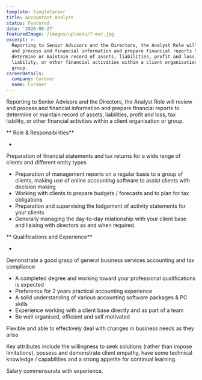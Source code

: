 ```yaml
---
template: SingleCareer
title: Accountant Analyst
status: Featured
date: '2020-08-27'
featuredImage: /images/uploads/7-mar.jpg
excerpt: >-
  Reporting to Senior Advisors and the Directors, the Analyst Role will review
  and process and financial information and prepare financial reports to
  determine or maintain record of assets, liabilities, profit and loss, tax
  liability, or other financial activities within a client organisation or
  group.
careerDetails:
  company: Cordner
  name: Cordner
---
```

Reporting to Senior Advisors and the Directors, the Analyst Role will review and process and financial information and prepare financial reports to determine or maintain record of assets, liabilities, profit and loss, tax liability, or other financial activities within a client organisation or group.

**Role & Responsibilities**  

* Preparation of financial statements and tax returns for a wide range of clients and different entity types
* Preparation of management reports on a regular basis to a group of clients, making use of online accounting software to assist clients with decision making
* Working with clients to prepare budgets / forecasts and to plan for tax obligations
* Preparation and supervising the lodgement of activity statements for your clients
* Generally managing the day-to-day relationship with your client base and liaising with directors as and when required.

**Qualifications and Experience**

* Demonstrate a good grasp of general business services accounting and tax compliance 
* A completed degree and working toward your professional qualifications is expected
* Preference for 2 years practical accounting experience
* A solid understanding of various accounting software packages & PC skills
* Experience working with a client base directly and as part of a team
* Be well organised, efficient and self motivated 

Flexible and able to effectively deal with changes in business needs as they arise

Key attributes include the willingness to seek solutions (rather than impose limitations), possess and demonstrate client empathy, have some technical knowledge / capabilities and a strong appetite for continual learning.

Salary commensurate with experience.

